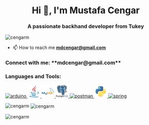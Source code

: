 <h1 align="center">Hi 👋, I'm Mustafa Cengar</h1>
<h3 align="center">A passionate backhand developer from Tukey</h3>

<p align="left"> <img src="https://komarev.com/ghpvc/?username=cengarm&label=Profile%20views&color=0e75b6&style=flat" alt="cengarm" /> </p>

- 📫 How to reach me **mdcengar@gmail.com**

<h3 align="left">Connect with me: **mdcengar@gmail.com**</h3>
<p align="left">
</p>

<h3 align="left">Languages and Tools:</h3>
<p align="left"> <a href="https://www.arduino.cc/" target="_blank" rel="noreferrer"> <img src="https://cdn.worldvectorlogo.com/logos/arduino-1.svg" alt="arduino" width="40" height="40"/> </a> <a href="https://www.java.com" target="_blank" rel="noreferrer"> <img src="https://raw.githubusercontent.com/devicons/devicon/master/icons/java/java-original.svg" alt="java" width="40" height="40"/> </a> <a href="https://www.mysql.com/" target="_blank" rel="noreferrer"> <img src="https://raw.githubusercontent.com/devicons/devicon/master/icons/mysql/mysql-original-wordmark.svg" alt="mysql" width="40" height="40"/> </a> <a href="https://www.postgresql.org" target="_blank" rel="noreferrer"> <img src="https://raw.githubusercontent.com/devicons/devicon/master/icons/postgresql/postgresql-original-wordmark.svg" alt="postgresql" width="40" height="40"/> </a> <a href="https://postman.com" target="_blank" rel="noreferrer"> <img src="https://www.vectorlogo.zone/logos/getpostman/getpostman-icon.svg" alt="postman" width="40" height="40"/> </a> <a href="https://www.python.org" target="_blank" rel="noreferrer"> <img src="https://raw.githubusercontent.com/devicons/devicon/master/icons/python/python-original.svg" alt="python" width="40" height="40"/> </a> <a href="https://spring.io/" target="_blank" rel="noreferrer"> <img src="https://www.vectorlogo.zone/logos/springio/springio-icon.svg" alt="spring" width="40" height="40"/> </a> </p>

<p><img align="left" src="https://github-readme-stats.vercel.app/api/top-langs?username=cengarm&show_icons=true&locale=en&layout=compact" alt="cengarm" /></p>

<p>&nbsp;<img align="center" src="https://github-readme-stats.vercel.app/api?username=cengarm&show_icons=true&locale=en" alt="cengarm" /></p>

<p><img align="center" src="https://github-readme-streak-stats.herokuapp.com/?user=cengarm&" alt="cengarm" /></p>
